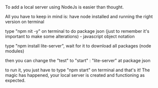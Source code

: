 To add a local server using NodeJs is easier than thought. 

All you have to keep in mind is:
have node installed and running the right version on terminal

type "npm nit -y" on terminal to do 
package json (just to remember it's important to make some alterations) - javascript object notation

type "npm install lite-server", wait for it to download all packages (node modules) 

then you can change the "test" to "start" : "lite-server" at package json

to run it, you just have to type "npm start" on terminal and that's it! The magic has happened, your local server is created and functioning as expected. 
